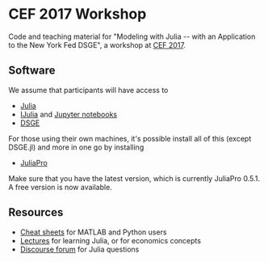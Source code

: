 # CEF 2017 Workshop

Code and teaching material for "Modeling with Julia -- with an Application to the New York Fed DSGE", a workshop at [CEF 2017](http://comp-econ.org/CEF_2017/index.htm).

## Software

We assume that participants will have access to

* [Julia](http://julialang.org/)
* [IJulia](https://github.com/JuliaLang/IJulia.jl) and [Jupyter notebooks](https://jupyter.org/)
* [DSGE](https://github.com/FRBNY-DSGE/DSGE.jl)

For those using their own machines, it's possible install all of this (except DSGE.jl) and more in one go by installing

* [JuliaPro](http://juliacomputing.com/products/juliapro.html)

Make sure that you have the latest version, which is currently JuliaPro
0.5.1.  A free version is now available.

## Resources

* [Cheat sheets](http://cheatsheets.quantecon.org/) for MATLAB and Python users
* [Lectures](http://lectures.quantecon.org/) for learning Julia, or for economics concepts
* [Discourse forum](http://discourse.quantecon.org/) for Julia questions
